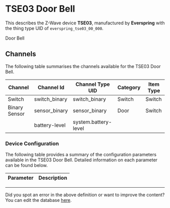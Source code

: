 
# TSE03 Door Bell

This describes the Z-Wave device **TSE03**, manufactured by **Everspring** with the thing type UID of ```everspring_tse03_00_000```. 

Door Bell

## Channels
The following table summarises the channels available for the TSE03 Door Bell.

| Channel | Channel Id | Channel Type UID | Category | Item Type |
|---------|------------|------------------|----------|-----------|
| Switch | switch_binary | switch_binary | Switch | Switch |
| Binary Sensor | sensor_binary | sensor_binary | Door | Switch |
|  | battery-level | system.battery-level |  |  |




### Device Configuration
The following table provides a summary of the configuration parameters available in the TSE03 Door Bell.
Detailed information on each parameter can be found below.

| Parameter   | Description |
|-------------|-------------|




---

Did you spot an error in the above definition or want to improve the content?
You can edit the database [here](http://www.cd-jackson.com/index.php/zwave/zwave-device-database/zwave-device-list/devicesummary/601).

